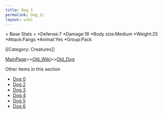 ```yaml
---
title: Dog 1
permalink: Dog_1/
layout: wiki
---
```

= Base Stats =
*Defense:7
*Damage:18
*Body size:Medium
*Weight:25
*Attack:Fangs
*Animal:Yes
*Group:Pack

[[Category: Creatures]]

[MainPage](/keeperrl_wiki/ "wikilink")>>[Old_Wiki](/keeperrl_wiki/Old_Wiki "wikilink")>>[Old_Dog](/keeperrl_wiki/Old_Dog "wikilink")

Other items in this section
-    [Dog 0](/keeperrl_wiki/Dog_0 "wikilink")
-    [Dog 2](/keeperrl_wiki/Dog_2 "wikilink")
-    [Dog 3](/keeperrl_wiki/Dog_3 "wikilink")
-    [Dog 4](/keeperrl_wiki/Dog_4 "wikilink")
-    [Dog 5](/keeperrl_wiki/Dog_5 "wikilink")
-    [Dog 6](/keeperrl_wiki/Dog_6 "wikilink")
